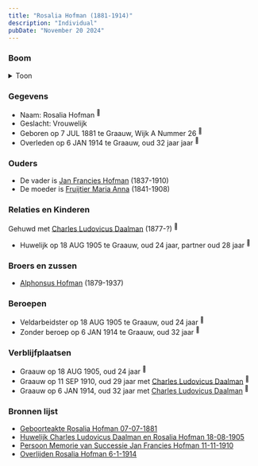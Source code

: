 ```yaml
---
title: "Rosalia Hofman (1881-1914)"
description: "Individual"
pubDate: "November 20 2024"
---
```


### Boom
<details><summary>Toon</summary>

![test](https://www.plantuml.com/plantuml/svg/ZPFVJzim4CVV_LUSu67R0rAoj4jQLOMMDOmA4DhWOK_L9JbQhuvT-Hog2lL_dqiI2jeF-cJhVEVxtFThdx53wwfI2LvAlKAB9MIOB-VMLBeuDyfOS1Or-oFIJYnaGP1BcokgzrIkt0PAAZEoN8VOaINZDYiIhsxD5JB3am20iR45sRk5p9UQc0U34gKU3Y4IMo4-mErpAnPrnT4KDQGU8PV4yCqybAYF01akWo28kW37aoZjfcD_zTE395LiOT3FCDlCCkESeluGmWIcenk_H35SMCHg_IgLbvLICzJ5BBU6EJCUQLSJme_9BOIzC6XhjYrHQYlvoqcoS8rM8eoqnZrIpoEbuqaqYVw3T7bpvtaw8Npyv6VIZhHaflUnOXZTNtYg8Fc3Qj1VKr58FT_Hm_NefsyGnyzSgUSAkt2iv7pXDgIKMNkshMWaF3bfCaGpm3xGLFg0F_hSxOYsstV3gFpiRmtn6V1Yv_ign32zl_AOINYmBrzgAtjXPoz0otI-GAly8xcg2lCeyuhXAw9wWvSSybvgS-9uPywXNATm-WyhajQoxeiNIV9NBtRgDT8dYMXuzm5nHhhmN_Kt)
</details>

### Gegevens
- Naam: Rosalia Hofman <sup><a href="../s00423/" style="text-decoration:none" title="Geboorteakte Rosalia Hofman 07-07-1881">:link:</a></sup>
- Geslacht: Vrouwelijk
- Geboren op 7 JUL 1881 te Graauw, Wijk A Nummer 26 <sup><a href="../s00423/" style="text-decoration:none" title="Geboorteakte Rosalia Hofman 07-07-1881">:link:</a></sup>
- Overleden op 6 JAN 1914 te Graauw, oud 32 jaar jaar <sup><a href="../s00430/" style="text-decoration:none" title="Overlijden Rosalia Hofman 6-1-1914">:link:</a></sup>

### Ouders
- De vader is [Jan Francies Hofman](../i00035/) (1837-1910)
- De moeder is [Fruijtier Maria Anna](../i00039/) (1841-1908)

### Relaties en Kinderen

Gehuwd met [Charles Ludovicus Daalman](../i00258/) (1877-?) <sup><a href="../s00427/" style="text-decoration:none" title="Huwelijk Charles Ludovicus Daalman en Rosalia Hofman 18-08-1905">:link:</a></sup>
- Huwelijk op 18 AUG 1905 te Graauw, oud 24 jaar, partner oud 28 jaar <sup><a href="../s00427/" style="text-decoration:none" title="Huwelijk Charles Ludovicus Daalman en Rosalia Hofman 18-08-1905">:link:</a></sup>

### Broers en zussen
- [Alphonsus Hofman](../i00253/) (1879-1937)

### Beroepen
- Veldarbeidster op 18 AUG 1905 te Graauw, oud 24 jaar <sup><a href="../s00427/" style="text-decoration:none" title="Huwelijk Charles Ludovicus Daalman en Rosalia Hofman 18-08-1905">:link:</a></sup>
- Zonder beroep op 6 JAN 1914 te Graauw, oud 32 jaar <sup><a href="../s00430/" style="text-decoration:none" title="Overlijden Rosalia Hofman 6-1-1914">:link:</a></sup>

### Verblijfplaatsen
- Graauw  op 18 AUG 1905, oud 24 jaar  <sup><a href="../s00427/" style="text-decoration:none" title="Huwelijk Charles Ludovicus Daalman en Rosalia Hofman 18-08-1905">:link:</a></sup>
- Graauw  op 11 SEP 1910, oud 29 jaar met [Charles Ludovicus Daalman](../i00258/) <sup><a href="../s00054/" style="text-decoration:none" title="Overlijden Jan Francies Hofman 11-9-1910">:link:</a></sup>
- Graauw  op 6 JAN 1914, oud 32 jaar met [Charles Ludovicus Daalman](../i00258/) <sup><a href="../s00430/" style="text-decoration:none" title="Overlijden Rosalia Hofman 6-1-1914">:link:</a></sup>

### Bronnen lijst
- [Geboorteakte Rosalia Hofman 07-07-1881](../s00423/)
- [Huwelijk Charles Ludovicus Daalman en Rosalia Hofman 18-08-1905](../s00427/)
- [Persoon Memorie van Successie Jan Francies Hofman 11-11-1910](../s00429/)
- [Overlijden Rosalia Hofman 6-1-1914](../s00430/)